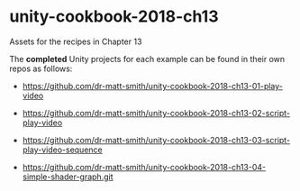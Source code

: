 # unity-cookbook-2018-ch13
Assets for the recipes in Chapter 13

The **completed** Unity projects for each example can be found in their own repos as follows:

- https://github.com/dr-matt-smith/unity-cookbook-2018-ch13-01-play-video

- https://github.com/dr-matt-smith/unity-cookbook-2018-ch13-02-script-play-video

- https://github.com/dr-matt-smith/unity-cookbook-2018-ch13-03-script-play-video-sequence

- https://github.com/dr-matt-smith/unity-cookbook-2018-ch13-04-simple-shader-graph.git

